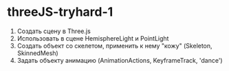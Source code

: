 # threeJS-tryhard-1

1. Создать сцену в Three.js
2. Использовать в сцене HemisphereLight и PointLight
3. Создать объект со скелетом, применить к нему "кожу" (Skeleton, SkinnedMesh)
4. Задать объекту анимацию (AnimationActions, KeyframeTrack, 'dance')

